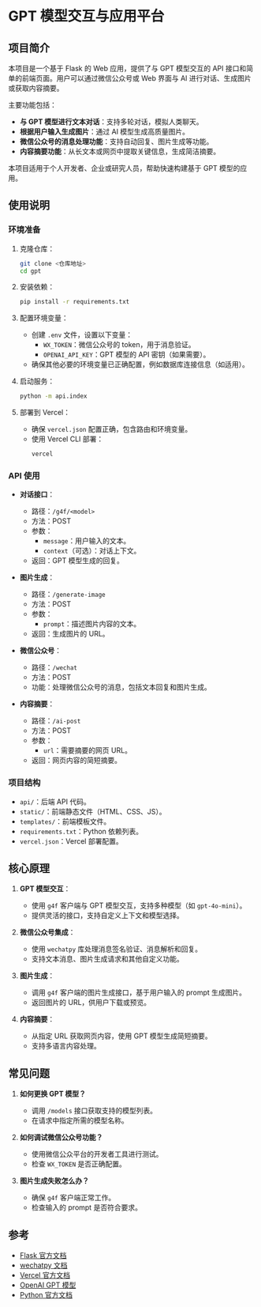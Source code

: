 # GPT 模型交互与应用平台

## 项目简介

本项目是一个基于 Flask 的 Web 应用，提供了与 GPT 模型交互的 API 接口和简单的前端页面。用户可以通过微信公众号或 Web 界面与 AI 进行对话、生成图片或获取内容摘要。

主要功能包括：
- **与 GPT 模型进行文本对话**：支持多轮对话，模拟人类聊天。
- **根据用户输入生成图片**：通过 AI 模型生成高质量图片。
- **微信公众号的消息处理功能**：支持自动回复、图片生成等功能。
- **内容摘要功能**：从长文本或网页中提取关键信息，生成简洁摘要。

本项目适用于个人开发者、企业或研究人员，帮助快速构建基于 GPT 模型的应用。

## 使用说明

### 环境准备

1. 克隆仓库：
   ```bash
   git clone <仓库地址>
   cd gpt
   ```

2. 安装依赖：
   ```bash
   pip install -r requirements.txt
   ```

3. 配置环境变量：
   - 创建 `.env` 文件，设置以下变量：
     - `WX_TOKEN`：微信公众号的 token，用于消息验证。
     - `OPENAI_API_KEY`：GPT 模型的 API 密钥（如果需要）。
   - 确保其他必要的环境变量已正确配置，例如数据库连接信息（如适用）。

4. 启动服务：
   ```bash
   python -m api.index
   ```

5. 部署到 Vercel：
   - 确保 `vercel.json` 配置正确，包含路由和环境变量。
   - 使用 Vercel CLI 部署：
     ```bash
     vercel
     ```

### API 使用

- **对话接口**：
  - 路径：`/g4f/<model>`
  - 方法：POST
  - 参数：
    - `message`：用户输入的文本。
    - `context`（可选）：对话上下文。
  - 返回：GPT 模型生成的回复。

- **图片生成**：
  - 路径：`/generate-image`
  - 方法：POST
  - 参数：
    - `prompt`：描述图片内容的文本。
  - 返回：生成图片的 URL。

- **微信公众号**：
  - 路径：`/wechat`
  - 方法：POST
  - 功能：处理微信公众号的消息，包括文本回复和图片生成。

- **内容摘要**：
  - 路径：`/ai-post`
  - 方法：POST
  - 参数：
    - `url`：需要摘要的网页 URL。
  - 返回：网页内容的简短摘要。

### 项目结构

- `api/`：后端 API 代码。
- `static/`：前端静态文件（HTML、CSS、JS）。
- `templates/`：前端模板文件。
- `requirements.txt`：Python 依赖列表。
- `vercel.json`：Vercel 部署配置。

## 核心原理

1. **GPT 模型交互**：
   - 使用 `g4f` 客户端与 GPT 模型交互，支持多种模型（如 `gpt-4o-mini`）。
   - 提供灵活的接口，支持自定义上下文和模型选择。

2. **微信公众号集成**：
   - 使用 `wechatpy` 库处理消息签名验证、消息解析和回复。
   - 支持文本消息、图片生成请求和其他自定义功能。

3. **图片生成**：
   - 调用 `g4f` 客户端的图片生成接口，基于用户输入的 prompt 生成图片。
   - 返回图片的 URL，供用户下载或预览。

4. **内容摘要**：
   - 从指定 URL 获取网页内容，使用 GPT 模型生成简短摘要。
   - 支持多语言内容处理。

## 常见问题

1. **如何更换 GPT 模型？**
   - 调用 `/models` 接口获取支持的模型列表。
   - 在请求中指定所需的模型名称。

2. **如何调试微信公众号功能？**
   - 使用微信公众平台的开发者工具进行测试。
   - 检查 `WX_TOKEN` 是否正确配置。

3. **图片生成失败怎么办？**
   - 确保 `g4f` 客户端正常工作。
   - 检查输入的 prompt 是否符合要求。

## 参考

- [Flask 官方文档](https://flask.palletsprojects.com/)
- [wechatpy 文档](https://wechatpy.readthedocs.io/)
- [Vercel 官方文档](https://vercel.com/docs)
- [OpenAI GPT 模型](https://github.com/xtekky/gpt4free)
- [Python 官方文档](https://docs.python.org/)
